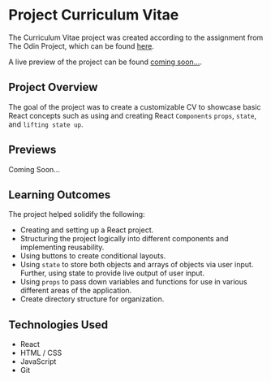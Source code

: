 # Project Curriculum Vitae

The Curriculum Vitae project was created according to the assignment from The Odin Project, which can be found [here](https://www.theodinproject.com/lessons/node-path-react-new-cv-application).

A live preview of the project can be found [coming soon...](https://).

## Project Overview

The goal of the project was to create a customizable CV to showcase basic React concepts such as using and creating React `Components` `props`, `state`, and `lifting state up`.

## Previews

Coming Soon...

## Learning Outcomes

The project helped solidify the following:

-   Creating and setting up a React project.
-   Structuring the project logically into different components and implementing reusability.
-   Using buttons to create conditional layouts.
-   Using `state` to store both objects and arrays of objects via user input. Further, using state to provide live output of user input.
-   Using `props` to pass down variables and functions for use in various different areas of the application.
-   Create directory structure for organization.

## Technologies Used

- React
- HTML / CSS
- JavaScript
- Git